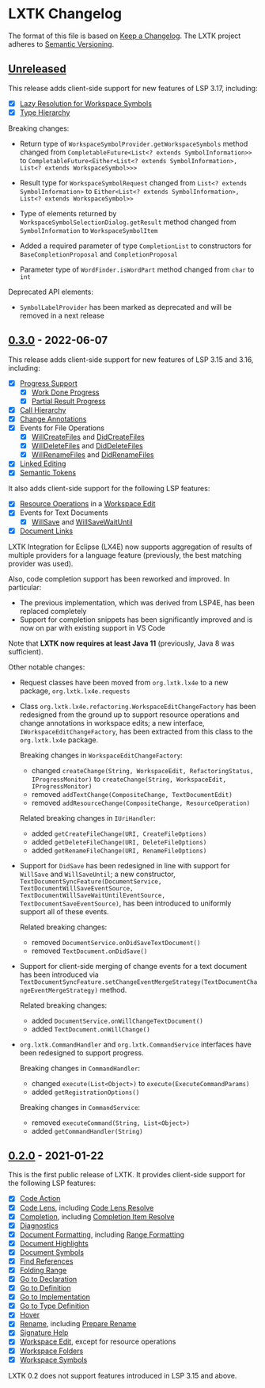 # LXTK Changelog

The format of this file is based on [Keep a Changelog](https://keepachangelog.com/en/1.0.0/).
The LXTK project adheres to [Semantic Versioning](https://semver.org/spec/v2.0.0.html).

## [Unreleased]

This release adds client-side support for new features of LSP 3.17, including:

- [x] [Lazy Resolution for Workspace Symbols](https://microsoft.github.io/language-server-protocol/specifications/specification-current/#workspace_symbolResolve)
- [x] [Type Hierarchy](https://microsoft.github.io/language-server-protocol/specifications/specification-current/#textDocument_prepareTypeHierarchy)

Breaking changes:

- Return type of `WorkspaceSymbolProvider.getWorkspaceSymbols` method changed
  from `CompletableFuture<List<? extends SymbolInformation>>` to
  `CompletableFuture<Either<List<? extends SymbolInformation>, List<? extends WorkspaceSymbol>>>`

- Result type for `WorkspaceSymbolRequest` changed from `List<? extends SymbolInformation>`
  to `Either<List<? extends SymbolInformation>, List<? extends WorkspaceSymbol>>`

- Type of elements returned by `WorkspaceSymbolSelectionDialog.getResult` method
  changed from `SymbolInformation` to `WorkspaceSymbolItem`

- Added a required parameter of type `CompletionList` to constructors for
  `BaseCompletionProposal` and `CompletionProposal`

- Parameter type of `WordFinder.isWordPart` method changed from `char` to `int`

Deprecated API elements:

- `SymbolLabelProvider` has been marked as deprecated and will be removed
   in a next release

## [0.3.0] - 2022-06-07

This release adds client-side support for new features of LSP 3.15 and 3.16,
including:

- [x] [Progress Support](https://microsoft.github.io/language-server-protocol/specifications/specification-current/#progress)
   - [x] [Work Done Progress](https://microsoft.github.io/language-server-protocol/specifications/specification-current/#workDoneProgress)
   - [x] [Partial Result Progress](https://microsoft.github.io/language-server-protocol/specifications/specification-current/#partialResults)
- [x] [Call Hierarchy](https://microsoft.github.io/language-server-protocol/specifications/specification-current/#textDocument_prepareCallHierarchy)
- [x] [Change Annotations](https://microsoft.github.io/language-server-protocol/specifications/lsp/3.17/specification/#changeAnnotation)
- [x] Events for File Operations
  - [x] [WillCreateFiles](https://microsoft.github.io/language-server-protocol/specifications/specification-current/#workspace_willCreateFiles)
and [DidCreateFiles](https://microsoft.github.io/language-server-protocol/specifications/specification-current/#workspace_didCreateFiles)
  - [x] [WillDeleteFiles](https://microsoft.github.io/language-server-protocol/specifications/specification-current/#workspace_willDeleteFiles)
and [DidDeleteFiles](https://microsoft.github.io/language-server-protocol/specifications/specification-current/#workspace_didDeleteFiles)
  - [x] [WillRenameFiles](https://microsoft.github.io/language-server-protocol/specifications/specification-current/#workspace_willRenameFiles)
and [DidRenameFiles](https://microsoft.github.io/language-server-protocol/specifications/specification-current/#workspace_didRenameFiles)
- [x] [Linked Editing](https://microsoft.github.io/language-server-protocol/specifications/specification-current/#textDocument_linkedEditingRange)
- [x] [Semantic Tokens](https://microsoft.github.io/language-server-protocol/specifications/specification-current/#textDocument_semanticTokens)

It also adds client-side support for the following LSP features:

- [x] [Resource Operations](https://microsoft.github.io/language-server-protocol/specifications/specification-current/#resourceChanges)
in a [Workspace Edit](https://microsoft.github.io/language-server-protocol/specifications/specification-current/#workspaceEdit)
- [x] Events for Text Documents
  - [x] [WillSave](https://microsoft.github.io/language-server-protocol/specifications/specification-current/#textDocument_willSave)
and [WillSaveWaitUntil](https://microsoft.github.io/language-server-protocol/specifications/specification-current/#textDocument_willSaveWaitUntil)
- [x] [Document Links](https://microsoft.github.io/language-server-protocol/specifications/specification-current/#textDocument_documentLink)

LXTK Integration for Eclipse (LX4E) now supports aggregation of results of
multiple providers for a language feature (previously, the best matching
provider was used).

Also, code completion support has been reworked and improved. In particular:

- The previous implementation, which was derived from LSP4E,
has been replaced completely
- Support for completion snippets has been significantly improved
and is now on par with existing support in VS Code

Note that __LXTK now requires at least Java 11__ (previously, Java 8 was sufficient).

Other notable changes:

- Request classes have been moved from `org.lxtk.lx4e` to a new package,
`org.lxtk.lx4e.requests`

- Class `org.lxtk.lx4e.refactoring.WorkspaceEditChangeFactory` has been redesigned
from the ground up to support resource operations and change annotations in
workspace edits; a new interface, `IWorkspaceEditChangeFactory`,
has been extracted from this class to the `org.lxtk.lx4e` package.

  Breaking changes in `WorkspaceEditChangeFactory`:
  - changed `createChange(String, WorkspaceEdit, RefactoringStatus, IProgressMonitor)`
    to `createChange(String, WorkspaceEdit, IProgressMonitor)`
  - removed `addTextChange(CompositeChange, TextDocumentEdit)`
  - removed `addResourceChange(CompositeChange, ResourceOperation)`

  Related breaking changes in `IUriHandler`:
  - added `getCreateFileChange(URI, CreateFileOptions)`
  - added `getDeleteFileChange(URI, DeleteFileOptions)`
  - added `getRenameFileChange(URI, RenameFileOptions)`

- Support for `DidSave` has been redesigned in line with support for `WillSave`
and `WillSaveUntil`;  a new constructor,
`TextDocumentSyncFeature(DocumentService, TextDocumentWillSaveEventSource, TextDocumentWillSaveWaitUntilEventSource, TextDocumentSaveEventSource)`,
has been introduced to uniformly support all of these events.

  Related breaking changes:
  - removed `DocumentService.onDidSaveTextDocument()`
  - removed `TextDocument.onDidSave()`

- Support for client-side merging of change events for a text document has been
introduced via
`TextDocumentSyncFeature.setChangeEventMergeStrategy(TextDocumentChangeEventMergeStrategy)`
method.

  Related breaking changes:
  - added `DocumentService.onWillChangeTextDocument()`
  - added `TextDocument.onWillChange()`

- `org.lxtk.CommandHandler` and `org.lxtk.CommandService` interfaces
have been redesigned to support progress.

  Breaking changes in `CommandHandler`:
  - changed `execute(List<Object>)` to `execute(ExecuteCommandParams)`
  - added `getRegistrationOptions()`

  Breaking changes in `CommandService`:
  - removed `executeCommand(String, List<Object>)`
  - added `getCommandHandler(String)`

## [0.2.0] - 2021-01-22

This is the first public release of LXTK. It provides client-side support for
the following LSP features:

- [x] [Code Action](https://microsoft.github.io/language-server-protocol/specifications/specification-current/#textDocument_codeAction)
- [x] [Code Lens](https://microsoft.github.io/language-server-protocol/specifications/specification-current/#textDocument_codeLens),
including [Code Lens Resolve](https://microsoft.github.io/language-server-protocol/specifications/specification-current/#codeLens_resolve)
- [x] [Completion](https://microsoft.github.io/language-server-protocol/specifications/specification-current/#textDocument_completion),
including [Completion Item Resolve](https://microsoft.github.io/language-server-protocol/specifications/specification-current/#completionItem_resolve)
- [x] [Diagnostics](https://microsoft.github.io/language-server-protocol/specifications/specification-current/#textDocument_publishDiagnostics)
- [x] [Document Formatting](https://microsoft.github.io/language-server-protocol/specifications/specification-current/#textDocument_formatting),
including [Range Formatting](https://microsoft.github.io/language-server-protocol/specifications/specification-current/#textDocument_rangeFormatting)
- [x] [Document Highlights](https://microsoft.github.io/language-server-protocol/specifications/specification-current/#textDocument_documentHighlight)
- [x] [Document Symbols](https://microsoft.github.io/language-server-protocol/specifications/specification-current/#textDocument_documentSymbol)
- [x] [Find References](https://microsoft.github.io/language-server-protocol/specifications/specification-current/#textDocument_references)
- [x] [Folding Range](https://microsoft.github.io/language-server-protocol/specifications/specification-current/#textDocument_foldingRange)
- [x] [Go to Declaration](https://microsoft.github.io/language-server-protocol/specifications/specification-current/#textDocument_declaration)
- [x] [Go to Definition](https://microsoft.github.io/language-server-protocol/specifications/specification-current/#textDocument_definition)
- [x] [Go to Implementation](https://microsoft.github.io/language-server-protocol/specifications/specification-current/#textDocument_implementation)
- [x] [Go to Type Definition](https://microsoft.github.io/language-server-protocol/specifications/specification-current/#textDocument_typeDefinition)
- [x] [Hover](https://microsoft.github.io/language-server-protocol/specifications/specification-current/#textDocument_hover)
- [x] [Rename](https://microsoft.github.io/language-server-protocol/specifications/specification-current/#textDocument_rename),
including [Prepare Rename](https://microsoft.github.io/language-server-protocol/specifications/specification-current/#textDocument_prepareRename)
- [x] [Signature Help](https://microsoft.github.io/language-server-protocol/specifications/specification-current/#textDocument_signatureHelp)
- [x] [Workspace Edit](https://microsoft.github.io/language-server-protocol/specifications/specification-current/#workspace_applyEdit),
except for resource operations
- [x] [Workspace Folders](https://microsoft.github.io/language-server-protocol/specifications/specification-current/#workspace_workspaceFolders)
- [x] [Workspace Symbols](https://microsoft.github.io/language-server-protocol/specifications/specification-current/#workspace_symbol)

LXTK 0.2 does not support features introduced in LSP 3.15 and above.

[Unreleased]: https://github.com/lxtk-org/lxtk/compare/v0.3...HEAD
[0.3.0]: https://github.com/lxtk-org/lxtk/releases/tag/v0.3
[0.2.0]: https://github.com/lxtk-org/lxtk/releases/tag/v0.2
